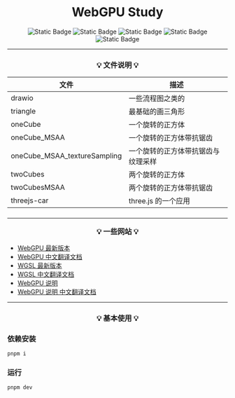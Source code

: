 <h1 align="center">WebGPU Study</h1>

<div align="center">

![Static Badge](https://img.shields.io/badge/chrome-113+-green)
![Static Badge](https://img.shields.io/badge/pnpm-8.2.0-8A2BE2)
![Static Badge](https://img.shields.io/badge/typescript-5.0.4-orange)
![Static Badge](https://img.shields.io/badge/gl--matrix-3.4.3-orange)
![Static Badge](https://img.shields.io/badge/vite-4.3.2-blue)

</div>

<hr/>

<h3 align="center">

💡 **文件说明** 💡

</h3>

| 文件                         | 描述                               |
| ---------------------------- | ---------------------------------- |
| drawio                       | 一些流程图之类的                   |
| triangle                     | 最基础的画三角形                   |
| oneCube                      | 一个旋转的正方体                   |
| oneCube_MSAA                 | 一个旋转的正方体带抗锯齿           |
| oneCube_MSAA_textureSampling | 一个旋转的正方体带抗锯齿与纹理采样 |
| twoCubes                     | 两个旋转的正方体                   |
| twoCubesMSAA                 | 两个旋转的正方体带抗锯齿           |
| threejs-car                  | three.js 的一个应用                |

<h3 align="center">

<hr/>

💡 **一些网站** 💡

</h3>

- [WebGPU 最新版本](https://www.w3.org/TR/webgpu/)
- [WebGPU 中文翻译文档](https://www.orillusion.com/zh/webgpu.html)
- [WGSL 最新版本](https://www.w3.org/TR/WGSL/)
- [WGSL 中文翻译文档](https://www.orillusion.com/zh/wgsl.html)
- [WebGPU 说明](https://gpuweb.github.io/gpuweb/explainer/)
- [WebGPU 说明 中文翻译文档](https://www.orillusion.com/zh/explainer.html)

<hr/>

<h3 align="center">

<h3 align="center">

💡 **基本使用** 💡

</h3>

### 依赖安装

`pnpm i`

### 运行

`pnpm dev`
